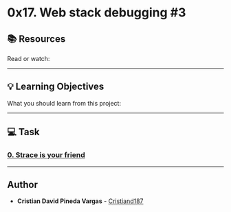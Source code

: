 # 0x17. Web stack debugging #3

## :books: Resources
Read or watch:

---
## :bulb: Learning Objectives
What you should learn from this project:

---
## :computer: Task

### [0. Strace is your friend](./0-strace_is_your_friend.pp)


---

## Author
* **Cristian David Pineda Vargas** - [Cristiand187](https://github.com/Cristiand187)